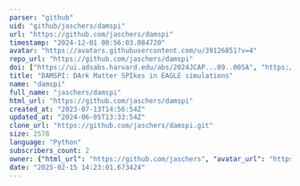 ```yaml
---
parser: "github"
uid: "github/jaschers/damspi"
url: "https://github.com/jaschers/damspi"
timestamp: "2024-12-01 00:56:03.084720"
avatar: "https://avatars.githubusercontent.com/u/39126851?v=4"
repo_url: "https://github.com/jaschers/damspi"
doi: ["https://ui.adsabs.harvard.edu/abs/2024JCAP...09..005A", "https://ui.adsabs.harvard.edu/abs/2024ascl.soft11025A/abstract"]
title: "DAMSPI: DArk Matter SPIkes in EAGLE simulations"
name: "damspi"
full_name: "jaschers/damspi"
html_url: "https://github.com/jaschers/damspi"
created_at: "2023-07-13T14:56:54Z"
updated_at: "2024-06-05T13:33:54Z"
clone_url: "https://github.com/jaschers/damspi.git"
size: 2578
language: "Python"
subscribers_count: 2
owner: {"html_url": "https://github.com/jaschers", "avatar_url": "https://avatars.githubusercontent.com/u/39126851?v=4", "login": "jaschers", "type": "User"}
date: "2025-02-15 14:23:01.673424"
---
```

